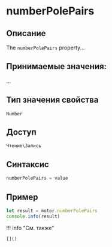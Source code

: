 # numberPolePairs

## Описание
The `numberPolePairs` property...

## Принимаемые значения:
...

## Тип значения свойства
`Number`

## Доступ
`Чтение\Запись`

## Синтаксис
```javascript
numberPolePairs = value
```

## Пример
```javascript linenums="1"
let result = motor.numberPolePairs
console.info(result)
```

!!! info "См. также"

    []()


